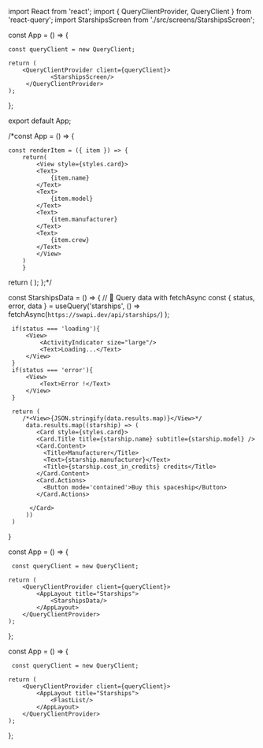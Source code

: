 import React from 'react';
import { QueryClientProvider, QueryClient } from 'react-query';
import StarshipsScreen from './src/screens/StarshipsScreen';

const App = () => {

    const queryClient = new QueryClient;

    return (
        <QueryClientProvider client={queryClient}>
                <StarshipsScreen/>
         </QueryClientProvider>
    );

};

export default App;

/\*const App = () => {

    const renderItem = ({ item }) => {
        return(
            <View style={styles.card}>
            <Text>
                {item.name}
            </Text>
            <Text>
                {item.model}
            </Text>
            <Text>
                {item.manufacturer}
            </Text>
            <Text>
                {item.crew}
            </Text>
            </View>
        )
        }

return (
<SafeAreaView style={styles.safeContainer}>
<View style={styles.container}>
<FlatList
        data={data.results}
        renderItem={renderItem}
        />
</View>
</SafeAreaView>
);
};\*/

const StarshipsData = () => {
// 🥑 Query data with fetchAsync
const { status, error, data } = useQuery('starships', () =>
fetchAsync(`https://swapi.dev/api/starships/`)
);

     if(status === 'loading'){
         <View>
             <ActivityIndicator size="large"/>
             <Text>Loading...</Text>
         </View>
     }
     if(status === 'error'){
         <View>
             <Text>Error !</Text>
         </View>
     }

     return (
        /*<View>{JSON.stringify(data.results.map)}</View>*/
         data.results.map((starship) => (
            <Card style={styles.card}>
            <Card.Title title={starship.name} subtitle={starship.model} />
            <Card.Content>
              <Title>Manufacturer</Title>
              <Text>{starship.manufacturer}</Text>
              <Title>{starship.cost_in_credits} credits</Title>
            </Card.Content>
            <Card.Actions>
              <Button mode='contained'>Buy this spaceship</Button>
            </Card.Actions>

          </Card>
         ))
     )

}

const App = () => {

     const queryClient = new QueryClient;

    return (
        <QueryClientProvider client={queryClient}>
            <AppLayout title="Starships">
                <StarshipsData/>
            </AppLayout>
        </QueryClientProvider>
    );

};

const App = () => {

     const queryClient = new QueryClient;

    return (
        <QueryClientProvider client={queryClient}>
            <AppLayout title="Starships">
                <FlastList/>
            </AppLayout>
        </QueryClientProvider>
    );

};
